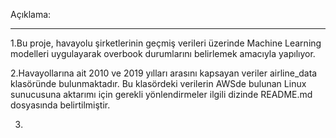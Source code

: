 Açıklama:
******************************

1.Bu proje, havayolu şirketlerinin geçmiş verileri üzerinde Machine Learning modelleri uygulayarak overbook durumlarını belirlemek amacıyla yapılıyor.

2.Havayollarına ait 2010 ve 2019 yılları arasını kapsayan veriler airline_data klasöründe bulunmaktadır. Bu klasördeki verilerin AWSde bulunan Linux sunucusuna aktarımı için gerekli yönlendirmeler ilgili dizinde README.md dosyasında belirtilmiştir.

3.
